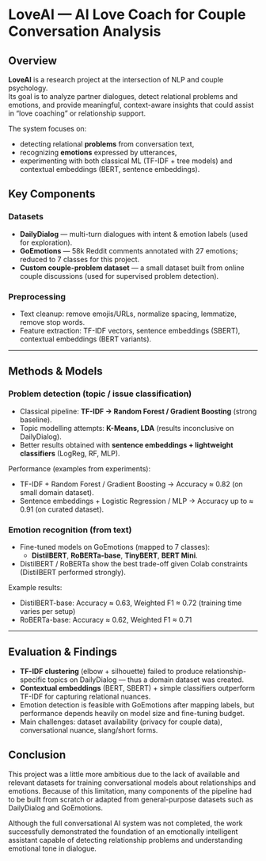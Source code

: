 # LoveAI — AI Love Coach for Couple Conversation Analysis

## Overview

**LoveAI** is a research project at the intersection of NLP and couple psychology.  
Its goal is to analyze partner dialogues, detect relational problems and emotions, and provide meaningful, context-aware insights that could assist in “love coaching” or relationship support.

The system focuses on:
- detecting relational **problems** from conversation text,
- recognizing **emotions** expressed by utterances,
- experimenting with both classical ML (TF-IDF + tree models) and contextual embeddings (BERT, sentence embeddings).

## Key Components

### Datasets
- **DailyDialog** — multi-turn dialogues with intent & emotion labels (used for exploration).  
- **GoEmotions** — 58k Reddit comments annotated with 27 emotions; reduced to 7 classes for this project.  
- **Custom couple-problem dataset** — a small dataset built from online couple discussions (used for supervised problem detection).

### Preprocessing
- Text cleanup: remove emojis/URLs, normalize spacing, lemmatize, remove stop words.  
- Feature extraction: TF-IDF vectors, sentence embeddings (SBERT), contextual embeddings (BERT variants).

---

## Methods & Models

### Problem detection (topic / issue classification)
- Classical pipeline: **TF-IDF → Random Forest / Gradient Boosting** (strong baseline).  
- Topic modelling attempts: **K-Means, LDA** (results inconclusive on DailyDialog).  
- Better results obtained with **sentence embeddings + lightweight classifiers** (LogReg, RF, MLP).

Performance (examples from experiments):
- TF-IDF + Random Forest / Gradient Boosting → Accuracy ≈ 0.82 (on small domain dataset).
- Sentence embeddings + Logistic Regression / MLP → Accuracy up to ≈ 0.91 (on curated dataset).

### Emotion recognition (from text)
- Fine-tuned models on GoEmotions (mapped to 7 classes):
  - **DistilBERT**, **RoBERTa-base**, **TinyBERT**, **BERT Mini**.
- DistilBERT / RoBERTa show the best trade-off given Colab constraints (DistilBERT performed strongly).

Example results:
- DistilBERT-base: Accuracy ≈ 0.63, Weighted F1 ≈ 0.72 (training time varies per setup)
- RoBERTa-base: Accuracy ≈ 0.62, Weighted F1 ≈ 0.71

---

## Evaluation & Findings

- **TF-IDF clustering** (elbow + silhouette) failed to produce relationship-specific topics on DailyDialog — thus a domain dataset was created.  
- **Contextual embeddings** (BERT, SBERT) + simple classifiers outperform TF-IDF for capturing relational nuances.  
- Emotion detection is feasible with GoEmotions after mapping labels, but performance depends heavily on model size and fine-tuning budget.  
- Main challenges: dataset availability (privacy for couple data), conversational nuance, slang/short forms.

## Conclusion

This project was a little more ambitious due to the lack of available and relevant datasets for training conversational models about relationships and emotions.
Because of this limitation, many components of the pipeline had to be built from scratch or adapted from general-purpose datasets such as DailyDialog and GoEmotions.

Although the full conversational AI system was not completed, the work successfully demonstrated the foundation of an emotionally intelligent assistant capable of detecting relationship problems and understanding emotional tone in dialogue.

